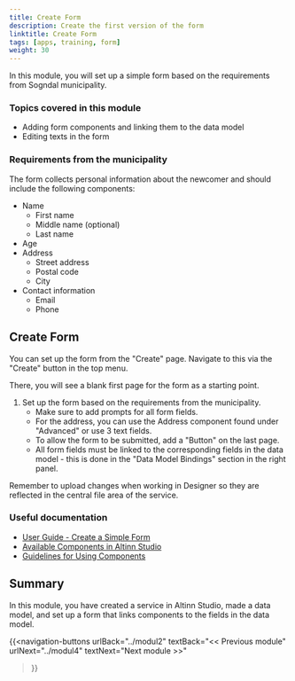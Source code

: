 ```yaml
---
title: Create Form
description: Create the first version of the form
linktitle: Create Form
tags: [apps, training, form]
weight: 30
---
```


In this module, you will set up a simple form based on the requirements from Sogndal municipality.

### Topics covered in this module

- Adding form components and linking them to the data model
- Editing texts in the form

### Requirements from the municipality

The form collects personal information about the newcomer and should include the following components:
- Name
    - First name
    - Middle name (optional)
    - Last name
- Age
- Address
    - Street address
    - Postal code
    - City
- Contact information
    - Email
    - Phone

## Create Form

You can set up the form from the "Create" page. Navigate to this via the "Create" button in the top menu.

There, you will see a blank first page for the form as a starting point.

1. Set up the form based on the requirements from the municipality.
    - Make sure to add prompts for all form fields.
    - For the address, you can use the Address component found under "Advanced" or use 3 text fields.
    - To allow the form to be submitted, add a "Button" on the last page.
    - All form fields must be linked to the corresponding fields in the data model - this is done in the "Data Model Bindings" section in the right panel.

Remember to upload changes when working in Designer so they are reflected in the central file area of the service.

### Useful documentation

- [User Guide - Create a Simple Form](/altinn-studio/guides/basic-form) 
- [Available Components in Altinn Studio](/altinn-studio/designer/build-app/ui-designer/components/)
- [Guidelines for Using Components](/altinn-studio/guides/design/guidelines/components/)

## Summary

In this module, you have created a service in Altinn Studio, made a data model, and set up a form that links components to the fields in the data model.

{{<navigation-buttons
urlBack="../modul2"
textBack="<< Previous module"
urlNext="../modul4"
textNext="Next module >>" 
>}}